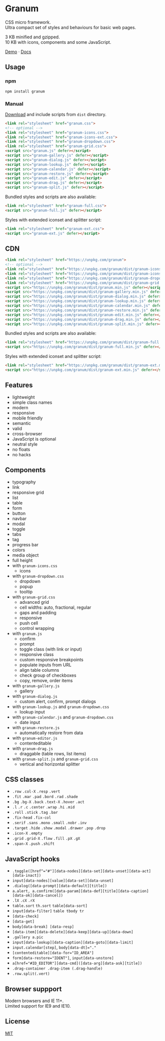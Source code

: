 # Granum

CSS micro framework.  
Ultra compact set of styles and behaviours for basic web pages.

3 KB minified and gzipped.  
10 KB with icons, components and some JavaScript.

[Demo](https://vvvkor.github.io/granum/) · [Docs](https://github.com/vvvkor/granum/blob/master/docs/docs.md)

## Usage

### npm

```shell
npm install granum
```

### Manual

[Download](https://github.com/vvvkor/granum/archive/refs/heads/master.zip)
and include scripts from `dist` directory.

```html
<link rel="stylesheet" href="granum.css">
<!-- optional -->
<link rel="stylesheet" href="granum-icons.css">
<link rel="stylesheet" href="granum-icons-ext.css">
<link rel="stylesheet" href="granum-dropdown.css">
<link rel="stylesheet" href="granum-grid.css">
<script src="granum.js" defer></script>
<script src="granum-gallery.js" defer></script>
<script src="granum-dialog.js" defer></script>
<script src="granum-lookup.js" defer></script>
<script src="granum-calendar.js" defer></script>
<script src="granum-restore.js" defer></script>
<script src="granum-edit.js" defer></script>
<script src="granum-drag.js" defer></script>
<script src="granum-split.js" defer></script>
```

Bundled styles and scripts are also available:

```html
<link rel="stylesheet" href="granum-full.css">
<script src="granum-full.js" defer></script>
```

Styles with extended iconset and splitter script:

```html
<link rel="stylesheet" href="granum-ext.css">
<script src="granum-ext.js" defer></script>
```

## CDN

```html
<link rel="stylesheet" href="https://unpkg.com/granum">
<!-- optional -->
<link rel="stylesheet" href="https://unpkg.com/granum/dist/granum-icons.min.css">
<link rel="stylesheet" href="https://unpkg.com/granum/dist/granum-icons-ext.min.css">
<link rel="stylesheet" href="https://unpkg.com/granum/dist/granum-dropdown.min.css">
<link rel="stylesheet" href="https://unpkg.com/granum/dist/granum-grid.min.css">
<script src="https://unpkg.com/granum/dist/granum.min.js" defer></script>
<script src="https://unpkg.com/granum/dist/granum-gallery.min.js" defer></script>
<script src="https://unpkg.com/granum/dist/granum-dialog.min.js" defer></script>
<script src="https://unpkg.com/granum/dist/granum-lookup.min.js" defer></script>
<script src="https://unpkg.com/granum/dist/granum-calendar.min.js" defer></script>
<script src="https://unpkg.com/granum/dist/granum-restore.min.js" defer></script>
<script src="https://unpkg.com/granum/dist/granum-edit.min.js" defer></script>
<script src="https://unpkg.com/granum/dist/granum-drag.min.js" defer></script>
<script src="https://unpkg.com/granum/dist/granum-split.min.js" defer></script>
```

Bundled styles and scripts are also available:

```html
<link rel="stylesheet" href="https://unpkg.com/granum/dist/granum-full.min.css">
<script src="https://unpkg.com/granum/dist/granum-full.min.js" defer></script>
```

Styles with extended iconset and splitter script:

```html
<link rel="stylesheet" href="https://unpkg.com/granum/dist/granum-ext.min.css">
<script src="https://unpkg.com/granum/dist/granum-ext.min.js" defer></script>
```


## Features

- lightweight
- simple class names
- modern
- responsive
- mobile friendly
- semantic
- valid
- cross-browser
- JavaScript is optional
- neutral style
- no floats
- no hacks

## Components

- typography
- link
- responsive grid
- list
- table
- form
- button
- navbar
- modal
- toggle
- tabs
- tag
- progress bar
- colors
- media object
- full height
- with `granum-icons.css`
  - icons
- with `granum-dropdown.css`
  - dropdown
  - popup
  - tooltip
- with `granum-grid.css`
  - advanced grid
  - cell widths: auto, fractional, regular
  - gaps and padding
  - responsive
  - push cell
  - control wrapping
- with `granum.js`
  - confirm
  - prompt 
  - toggle class (with link or input)
  - responsive class
  - custom responsive breakpoints
  - populate inputs from URL
  - align table columns
  - check group of checkboxes
  - copy, remove, order items
- with `granum-gallery.js`
  - gallery
- with `granum-dialog.js`
  - custom alert, confirm, prompt dialogs
- with `granum-lookup.js` and `granum-dropdown.css`
  - lookup input
- with `granum-calendar.js` and `granum-dropdown.css`
  - date input
- with `granum-restore.js`
  - automatically restore from data
- with `granum-editor.js`
  - contenteditable
- with `granum-drag.js`
  - draggable (table rows, list items)
- with `granum-split.js` and `granum-grid.css`
  - vertical and horizontal splitter

## CSS classes

- `.row` `.col-X` `.resp` `.vert`
- `.fit` `.mar` `.pad` `.bord` `.rad` `.shade`
- `.bg` `.bg-X` `.back` `.text-X` `.hover` `.act`
- `.l` `.r` `.c` `.center` `.wrap` `.hi` `.mid` 
- `.roll` `.stick` `.tag` `.bar`
- `.fix-head` `.fix-col`
- `.serif` `.sans` `.mono` `.small` `.nobr` `.inv`
- `.target` `.hide` `.show` `.modal` `.drawer` `.pop` `.drop`
- `.icon-X` `.empty`
- `.grid` `.grid-X` `.flow` `.fill` `.pX` `.gX`
- `.span-X` `.push` `.shift`

## JavaScript hooks

- `.toggle([href^="#"][data-nodes][data-set][data-unset][data-act][data-inact])`
- `input[data-nodes][value][data-set][data-unset]`
- `.dialog([data-prompt][data-default][title])`
- `a.alert, a.confirm([data-param][data-def][title][data-caption][data-ok][data-cancel])`
- `.lX` `.cX` `.rX`
- `table.sort` `th.sort` `table[data-sort]`
- `input[data-filter]` `table tbody tr`
- `[data-check]`
- `[data-get]`
- `body[data-break] [data-resp]`
- `[data-item][data-delete][data-keep][data-up][data-down]`
- `.gallery a.pic`
- `input[data-lookup][data-caption][data-goto][data-limit]`
- `input.calendar[step]`, `body[data-dt]="."`
- `[contenteditable][data-for="ID_AREA"]`
- `form[data-restore="IDENT"]`, `input[data-unstore]`
- `a[href="#ID_EDITOR"][data-cmd]([data-arg][data-ask][title])`
- `.drag-container .drag-item (.drag-handle)`
- `.row.split(.vert)`

## Browser suppport

Modern browsers and IE 11+.  
Limited support for IE9 and IE10.

## License

[MIT](./LICENSE)